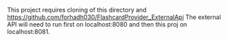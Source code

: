 This project requires cloning of this directory and https://github.com/forhadh030/FlashcardProvider_ExternalApi
The external API will need to run first on localhost:8080 and then this proj on localhost:8081.
